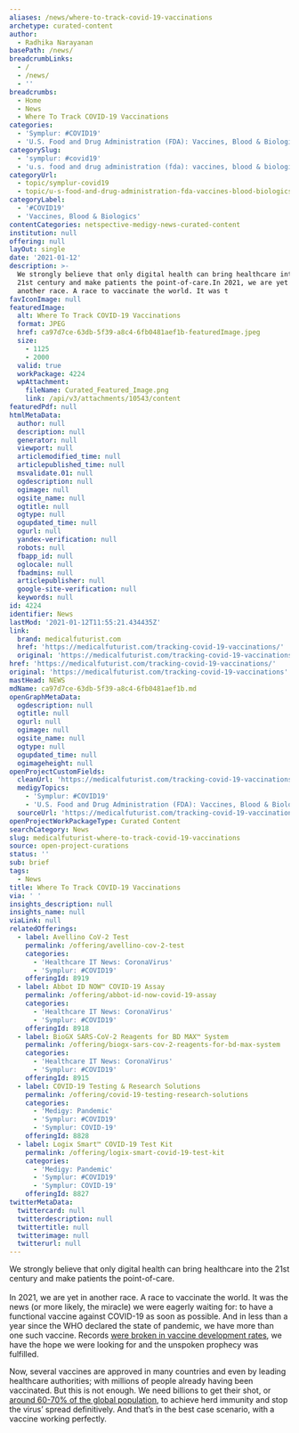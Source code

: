 ```yaml
---
aliases: /news/where-to-track-covid-19-vaccinations
archetype: curated-content
author:
  - Radhika Narayanan
basePath: /news/
breadcrumbLinks:
  - /
  - /news/
  - ''
breadcrumbs:
  - Home
  - News
  - Where To Track COVID-19 Vaccinations
categories:
  - 'Symplur: #COVID19'
  - 'U.S. Food and Drug Administration (FDA): Vaccines, Blood & Biologics'
categorySlug:
  - 'symplur: #covid19'
  - 'u.s. food and drug administration (fda): vaccines, blood & biologics'
categoryUrl:
  - topic/symplur-covid19
  - topic/u-s-food-and-drug-administration-fda-vaccines-blood-biologics
categoryLabel:
  - '#COVID19'
  - 'Vaccines, Blood & Biologics'
contentCategories: netspective-medigy-news-curated-content
institution: null
offering: null
layOut: single
date: '2021-01-12'
description: >-
  We strongly believe that only digital health can bring healthcare into the
  21st century and make patients the point-of-care.In 2021, we are yet in
  another race. A race to vaccinate the world. It was t
favIconImage: null
featuredImage:
  alt: Where To Track COVID-19 Vaccinations
  format: JPEG
  href: ca97d7ce-63db-5f39-a8c4-6fb0481aef1b-featuredImage.jpeg
  size:
    - 1125
    - 2000
  valid: true
  workPackage: 4224
  wpAttachment:
    fileName: Curated_Featured_Image.png
    link: /api/v3/attachments/10543/content
featuredPdf: null
htmlMetaData:
  author: null
  description: null
  generator: null
  viewport: null
  articlemodified_time: null
  articlepublished_time: null
  msvalidate.01: null
  ogdescription: null
  ogimage: null
  ogsite_name: null
  ogtitle: null
  ogtype: null
  ogupdated_time: null
  ogurl: null
  yandex-verification: null
  robots: null
  fbapp_id: null
  oglocale: null
  fbadmins: null
  articlepublisher: null
  google-site-verification: null
  keywords: null
id: 4224
identifier: News
lastMod: '2021-01-12T11:55:21.434435Z'
link:
  brand: medicalfuturist.com
  href: 'https://medicalfuturist.com/tracking-covid-19-vaccinations/'
  original: 'https://medicalfuturist.com/tracking-covid-19-vaccinations'
href: 'https://medicalfuturist.com/tracking-covid-19-vaccinations/'
original: 'https://medicalfuturist.com/tracking-covid-19-vaccinations'
mastHead: NEWS
mdName: ca97d7ce-63db-5f39-a8c4-6fb0481aef1b.md
openGraphMetaData:
  ogdescription: null
  ogtitle: null
  ogurl: null
  ogimage: null
  ogsite_name: null
  ogtype: null
  ogupdated_time: null
  ogimageheight: null
openProjectCustomFields:
  cleanUrl: 'https://medicalfuturist.com/tracking-covid-19-vaccinations/'
  medigyTopics:
    - 'Symplur: #COVID19'
    - 'U.S. Food and Drug Administration (FDA): Vaccines, Blood & Biologics'
  sourceUrl: 'https://medicalfuturist.com/tracking-covid-19-vaccinations'
openProjectWorkPackageType: Curated Content
searchCategory: News
slug: medicalfuturist-where-to-track-covid-19-vaccinations
source: open-project-curations
status: ''
sub: brief
tags:
  - News
title: Where To Track COVID-19 Vaccinations
via: ' '
insights_description: null
insights_name: null
viaLink: null
relatedOfferings:
  - label: Avellino CoV-2 Test
    permalink: /offering/avellino-cov-2-test
    categories:
      - 'Healthcare IT News: CoronaVirus'
      - 'Symplur: #COVID19'
    offeringId: 8919
  - label: Abbot ID NOW™ COVID-19 Assay
    permalink: /offering/abbot-id-now-covid-19-assay
    categories:
      - 'Healthcare IT News: CoronaVirus'
      - 'Symplur: #COVID19'
    offeringId: 8918
  - label: BioGX SARS-CoV-2 Reagents for BD MAX™ System
    permalink: /offering/biogx-sars-cov-2-reagents-for-bd-max-system
    categories:
      - 'Healthcare IT News: CoronaVirus'
      - 'Symplur: #COVID19'
    offeringId: 8915
  - label: COVID-19 Testing & Research Solutions
    permalink: /offering/covid-19-testing-research-solutions
    categories:
      - 'Medigy: Pandemic'
      - 'Symplur: #COVID19'
      - 'Symplur: COVID-19'
    offeringId: 8828
  - label: Logix Smart™ COVID-19 Test Kit
    permalink: /offering/logix-smart-covid-19-test-kit
    categories:
      - 'Medigy: Pandemic'
      - 'Symplur: #COVID19'
      - 'Symplur: COVID-19'
    offeringId: 8827
twitterMetaData:
  twittercard: null
  twitterdescription: null
  twittertitle: null
  twitterimage: null
  twitterurl: null
---
```

<p>We strongly believe that only digital health can bring healthcare into the 21st century and make patients the point-of-care.<br><br>In 2021, we are yet in another race. A race to vaccinate the world. It was the news (or more likely, the miracle) we were eagerly waiting for: to have a functional vaccine against COVID-19 as soon as possible. And in less than a year since the WHO declared the state of pandemic, we have more than one such vaccine. Records <a href="https://www.engadget.com/covid-vaccine-research-and-development-150052906.html">were broken in vaccine development rates</a>, we have the hope we were looking for and the unspoken prophecy was fulfilled.</p><p>Now, several vaccines are approved in many countries and even by leading healthcare authorities; with millions of people already having been vaccinated. But this is not enough. We need billions to get their shot, or <a href="https://www.bbc.com/news/health-51665497">around 60-70% of the global population</a>, to achieve herd immunity and stop the virus’ spread definitively. And that’s in the best case scenario, with a vaccine working perfectly.</p>